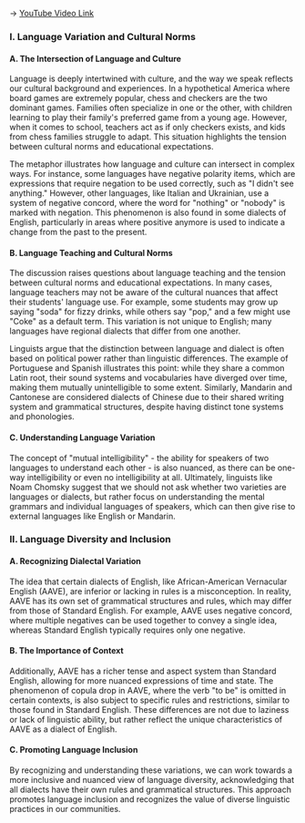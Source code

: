 -> [YouTube Video Link](https://www.youtube.com/watch?v=6QRlpk8ZmPI&list=PLUl4u3cNGP63BZGNOqrF2qf_yxOjuG35j&index=20&pp=iAQB)

### I. Language Variation and Cultural Norms
#### A. The Intersection of Language and Culture

Language is deeply intertwined with culture, and the way we speak reflects our cultural background and experiences. In a hypothetical America where board games are extremely popular, chess and checkers are the two dominant games. Families often specialize in one or the other, with children learning to play their family's preferred game from a young age. However, when it comes to school, teachers act as if only checkers exists, and kids from chess families struggle to adapt. This situation highlights the tension between cultural norms and educational expectations.

The metaphor illustrates how language and culture can intersect in complex ways. For instance, some languages have negative polarity items, which are expressions that require negation to be used correctly, such as "I didn't see anything." However, other languages, like Italian and Ukrainian, use a system of negative concord, where the word for "nothing" or "nobody" is marked with negation. This phenomenon is also found in some dialects of English, particularly in areas where positive anymore is used to indicate a change from the past to the present.

#### B. Language Teaching and Cultural Norms

The discussion raises questions about language teaching and the tension between cultural norms and educational expectations. In many cases, language teachers may not be aware of the cultural nuances that affect their students' language use. For example, some students may grow up saying "soda" for fizzy drinks, while others say "pop," and a few might use "Coke" as a default term. This variation is not unique to English; many languages have regional dialects that differ from one another.

Linguists argue that the distinction between language and dialect is often based on political power rather than linguistic differences. The example of Portuguese and Spanish illustrates this point: while they share a common Latin root, their sound systems and vocabularies have diverged over time, making them mutually unintelligible to some extent. Similarly, Mandarin and Cantonese are considered dialects of Chinese due to their shared writing system and grammatical structures, despite having distinct tone systems and phonologies.

#### C. Understanding Language Variation

The concept of "mutual intelligibility" - the ability for speakers of two languages to understand each other - is also nuanced, as there can be one-way intelligibility or even no intelligibility at all. Ultimately, linguists like Noam Chomsky suggest that we should not ask whether two varieties are languages or dialects, but rather focus on understanding the mental grammars and individual languages of speakers, which can then give rise to external languages like English or Mandarin.

### II. Language Diversity and Inclusion
#### A. Recognizing Dialectal Variation

The idea that certain dialects of English, like African-American Vernacular English (AAVE), are inferior or lacking in rules is a misconception. In reality, AAVE has its own set of grammatical structures and rules, which may differ from those of Standard English. For example, AAVE uses negative concord, where multiple negatives can be used together to convey a single idea, whereas Standard English typically requires only one negative.

#### B. The Importance of Context

Additionally, AAVE has a richer tense and aspect system than Standard English, allowing for more nuanced expressions of time and state. The phenomenon of copula drop in AAVE, where the verb "to be" is omitted in certain contexts, is also subject to specific rules and restrictions, similar to those found in Standard English. These differences are not due to laziness or lack of linguistic ability, but rather reflect the unique characteristics of AAVE as a dialect of English.

#### C. Promoting Language Inclusion

By recognizing and understanding these variations, we can work towards a more inclusive and nuanced view of language diversity, acknowledging that all dialects have their own rules and grammatical structures. This approach promotes language inclusion and recognizes the value of diverse linguistic practices in our communities.